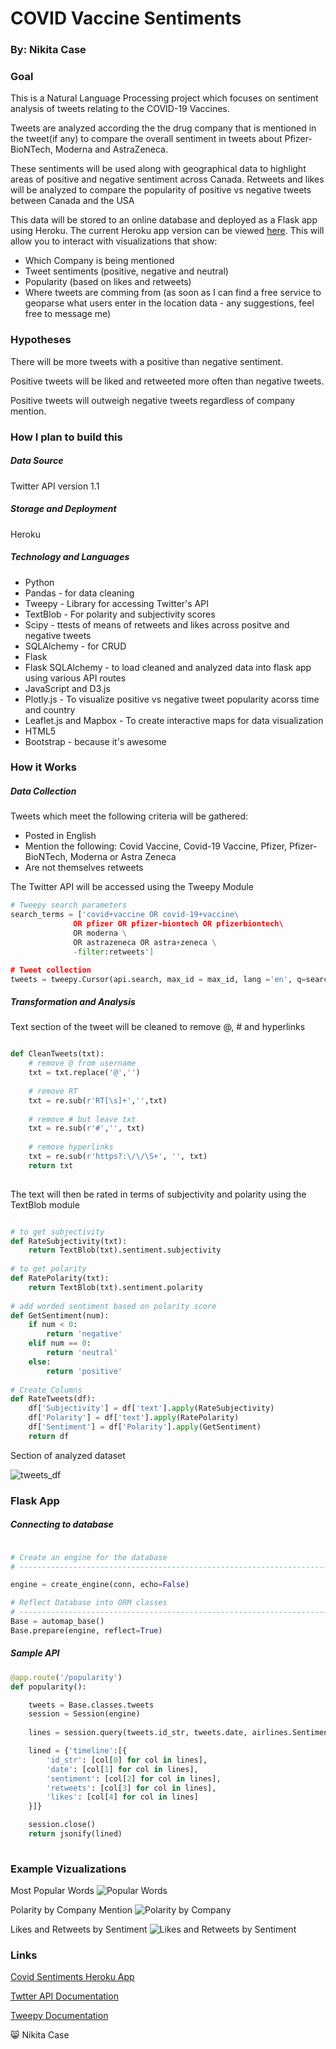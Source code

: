 # COVID Vaccine Sentiments 

### By: Nikita Case


### Goal

This is a Natural Language Processing project which focuses on sentiment analysis of tweets relating to the COVID-19 Vaccines. 

Tweets are analyzed according the the drug company that is mentioned in the tweet(if any) to compare the overall sentiment in tweets about Pfizer-BioNTech, Moderna and AstraZeneca. 

These sentiments will be used along with geographical data to highlight areas of positive and negative sentiment across Canada. Retweets and likes will be analyzed to compare the popularity of positive vs negative tweets between Canada and the USA

This data will be stored to an online database and deployed as a Flask app using Heroku. The current Heroku app version can be viewed 
[here](https://covid-sentiments.herokuapp.com/). This will allow you to interact with visualizations that show:
* Which Company is being mentioned 
* Tweet sentiments (positive, negative and neutral)
* Popularity (based on likes and retweets) 
* Where tweets are comming from (as soon as I can find a free service to geoparse what users enter in the location data - any suggestions, feel free to message me)


### Hypotheses

There will be more tweets with a positive than negative sentiment.

Positive tweets will be liked and retweeted more often than negative tweets.

Positive tweets will outweigh negative tweets regardless of company mention. 


### How I plan to build this

##### Data Source
Twitter API version 1.1

##### Storage and Deployment
Heroku

##### Technology and Languages
* Python
* Pandas - for data cleaning
* Tweepy - Library for accessing Twitter's API
* TextBlob  - For polarity and subjectivity scores
* Scipy - ttests of means of retweets and likes across positve and negative tweets
* SQLAlchemy - for CRUD
* Flask
* Flask SQLAlchemy - to load cleaned and analyzed data into flask app using various API routes
* JavaScript and D3.js
* Plotly.js - To visualize positive vs negative tweet popularity acorss time and country
* Leaflet.js and Mapbox - To create interactive maps for data visualization
* HTML5 
* Bootstrap - because it's awesome


### How it Works

##### Data Collection

Tweets which meet the following criteria will be gathered: 
- Posted in English
- Mention the following: Covid Vaccine, Covid-19 Vaccine, Pfizer, Pfizer-BioNTech, Moderna or Astra Zeneca
- Are not themselves retweets

The Twitter API will be accessed using the Tweepy Module 

```python 
# Tweepy search parameters
search_terms = ['covid+vaccine OR covid-19+vaccine\ 
              OR pfizer OR pfizer-biontech OR pfizerbiontech\ 
              OR moderna \
              OR astrazeneca OR astra+zeneca \
              -filter:retweets']

# Tweet collection
tweets = tweepy.Cursor(api.search, max_id = max_id, lang ='en', q=search_terms, tweet_mode='extended').items(limit)
```

##### Transformation and Analysis

Text section of the tweet will be cleaned to remove @, # and hyperlinks

```python 

def CleanTweets(txt): 
    # remove @ from username
    txt = txt.replace('@','')    
    
    # remove RT    
    txt = re.sub(r'RT[\s]+','',txt)
    
    # remove # but leave txt
    txt = re.sub(r'#','', txt)
    
    # remove hyperlinks
    txt = re.sub(r'https?:\/\/\S+', '', txt)
    return txt
    
```

The text will then be rated in terms of subjectivity and polarity using the TextBlob module

```python 

# to get subjectivity 
def RateSubjectivity(txt):
    return TextBlob(txt).sentiment.subjectivity
    
# to get polarity
def RatePolarity(txt):
    return TextBlob(txt).sentiment.polarity
    
# add worded sentiment based on polarity score
def GetSentiment(num):
    if num < 0: 
        return 'negative' 
    elif num == 0:
        return 'neutral'
    else:
        return 'positive'
        
# Create Columns
def RateTweets(df):
    df['Subjectivity'] = df['text'].apply(RateSubjectivity)
    df['Polarity'] = df['text'].apply(RatePolarity)
    df['Sentiment'] = df['Polarity'].apply(GetSentiment)
    return df 

```

Section of analyzed dataset 

![tweets_df](herd-sentiment/static/images/ss-tweets_df.png)


### Flask App

##### Connecting to database

```python 

# Create an engine for the database
# ------------------------------------------------------------------------------

engine = create_engine(conn, echo=False)   

# Reflect Database into ORM classes
# ------------------------------------------------------------------------------
Base = automap_base()
Base.prepare(engine, reflect=True)

```


##### Sample API 

```python
@app.route('/popularity')
def popularity():

    tweets = Base.classes.tweets
    session = Session(engine)
    
    lines = session.query(tweets.id_str, tweets.date, airlines.Sentiment, tweets.retweet_count, tweets.tweet_favourite_count).all()

    lined = {'timeline':[{
        'id_str': [col[0] for col in lines], 
        'date': [col[1] for col in lines], 
        'sentiment': [col[2] for col in lines],
        'retweets': [col[3] for col in lines],
        'likes': [col[4] for col in lines]
    }]}

    session.close()
    return jsonify(lined)
    
```


### Example Vizualizations

Most Popular Words
![Popular Words](herd-sentiment/static/images/cloud-vac.png)

Polarity by Company Mention 
![Polarity by Company](herd-sentiment/static/images/polarity-violin.png)

Likes and Retweets by Sentiment
![Likes and Retweets by Sentiment](herd-sentiment/static/images/popularity.png)



### Links

[Covid Sentiments Heroku App](https://covid-sentiments.herokuapp.com/)

[Twtter API Documentation](https://developer.twitter.com/en/docs/twitter-api)

[Tweepy Documentation](https://docs.tweepy.org/en/latest/)




:smile_cat: Nikita Case

